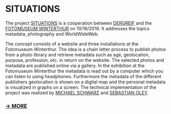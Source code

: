 # SITUATIONS

The project [SITUATIONS](http://situations.dergreif-online.de/) is a cooperation between [DERGREIF](http://situations.dergreif-online.de/) and the [FOTOMUSEUM WINTERTHUR](https://www.fotomuseum.ch/de/) on 10/16/2016. It addresses the topics metadata, photography and WorldWideWeb.

The concept consists of a website and three installations at the Fotomuseum Winterthur. The idea is a chain letter process to publish photos from a photo library and retrieve metadata such as age, geolocation, purpose, profession, etc. in return on the website. The selected photos and metadata are published online via a gallery. In the exhibition at the Fotomuseum Winterthur the metadata is read out by a computer which you can listen to using headphones. Furthermore the metadata of the different publishers geolocation is shown on a digital map and the personal metadata is visualized in graphs on a screen. The technical implementation of the project was realized by [MICHAEL SCHWARZ](https://github.com/schwamic) and [SEBASTIAN OLEY](https://github.com/bddy).

### [→ MORE](https://bddy.github.io/situations/)
